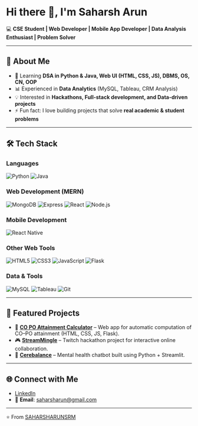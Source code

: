 # Hi there 👋, I'm Saharsh Arun  

💻 **CSE Student |  Web Developer | Mobile App Developer | Data Analysis Enthusiast | Problem Solver**  

---

## 🚀 About Me  
- 🌱 Learning **DSA in Python & Java, Web UI (HTML, CSS, JS), DBMS, OS, CN, OOP**  
- 📊 Experienced in **Data Analytics** (MySQL, Tableau, CRM Analysis)  
- 💡 Interested in **Hackathons, Full-stack development, and Data-driven projects**  
- ⚡ Fun fact: I love building projects that solve **real academic & student problems**  

---

## 🛠️ Tech Stack  

### Languages  
![Python](https://img.shields.io/badge/Python-3776AB?style=for-the-badge&logo=python&logoColor=gold)
![Java](https://img.shields.io/badge/Java-007396?style=for-the-badge&logo=java&logoColor=white)

### Web Development (MERN)  
![MongoDB](https://img.shields.io/badge/MongoDB-47A248?style=for-the-badge&logo=mongodb&logoColor=white)
![Express](https://img.shields.io/badge/Express.js-000000?style=for-the-badge&logo=express&logoColor=white)
![React](https://img.shields.io/badge/React-61DAFB?style=for-the-badge&logo=react&logoColor=black)
![Node.js](https://img.shields.io/badge/Node.js-339933?style=for-the-badge&logo=nodedotjs&logoColor=white)

### Mobile Development  
![React Native](https://img.shields.io/badge/React_Native-61DAFB?style=for-the-badge&logo=react&logoColor=black)

### Other Web Tools  
![HTML5](https://img.shields.io/badge/HTML5-E34F26?style=for-the-badge&logo=html5&logoColor=white)
![CSS3](https://img.shields.io/badge/CSS3-1572B6?style=for-the-badge&logo=css3&logoColor=white)
![JavaScript](https://img.shields.io/badge/JavaScript-F7DF1E?style=for-the-badge&logo=javascript&logoColor=black)
![Flask](https://img.shields.io/badge/Flask-000000?style=for-the-badge&logo=flask&logoColor=white)

### Data & Tools  
![MySQL](https://img.shields.io/badge/MySQL-4479A1?style=for-the-badge&logo=mysql&logoColor=white)
![Tableau](https://img.shields.io/badge/Tableau-E97627?style=for-the-badge&logo=tableau&logoColor=white)
![Git](https://img.shields.io/badge/Git-F05032?style=for-the-badge&logo=git&logoColor=white)

---

## 📌 Featured Projects  

- 🎯 **[CO PO Attainment Calculator](#)** – Web app for automatic computation of CO–PO attainment (HTML, CSS, JS, Flask).  
- 🎮 **[StreamMingle](#)** – Twitch hackathon project for interactive online collaboration.  
- 🤖 **[Cerebalance](#)** – Mental health chatbot built using Python + Streamlit.  


---

## 🌐 Connect with Me  
- [LinkedIn](https://www.linkedin.com/in/saharsh-arun/)  
- 📧 **Email**: saharsharun@gmail.com  

---
⭐️ From [SAHARSHARUNSRM](https://github.com/SAHARSHARUNSRM)

